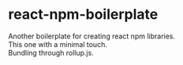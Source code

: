 # react-npm-boilerplate

Another boilerplate for creating react npm libraries.  
This one with a minimal touch.  
Bundling through rollup.js.  
